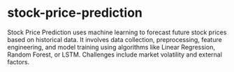 # stock-price-prediction
Stock Price Prediction uses machine learning to forecast future stock prices based on historical data. It involves data collection, preprocessing, feature engineering, and model training using algorithms like Linear Regression, Random Forest, or LSTM. Challenges include market volatility and external factors. 
